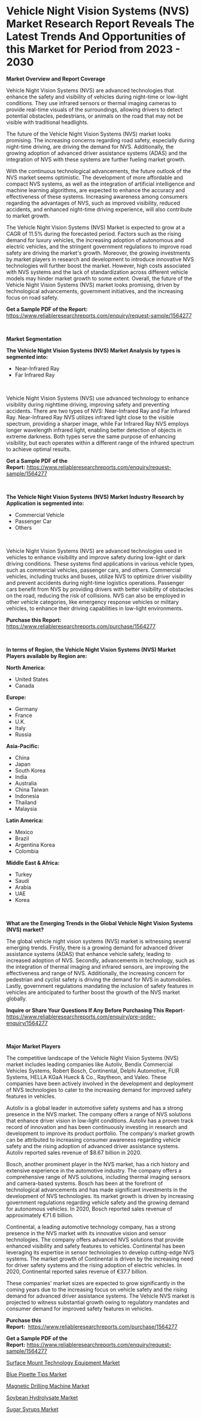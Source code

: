 <p><h1>Vehicle Night Vision Systems (NVS) Market Research Report Reveals The Latest Trends And Opportunities of this Market for Period from 2023 - 2030</h1></p><p><strong>Market Overview and Report Coverage</strong></p>
<p><p>Vehicle Night Vision Systems (NVS) are advanced technologies that enhance the safety and visibility of vehicles during night-time or low-light conditions. They use infrared sensors or thermal imaging cameras to provide real-time visuals of the surroundings, allowing drivers to detect potential obstacles, pedestrians, or animals on the road that may not be visible with traditional headlights.</p><p>The future of the Vehicle Night Vision Systems (NVS) market looks promising. The increasing concerns regarding road safety, especially during night-time driving, are driving the demand for NVS. Additionally, the growing adoption of advanced driver assistance systems (ADAS) and the integration of NVS with these systems are further fueling market growth.</p><p>With the continuous technological advancements, the future outlook of the NVS market seems optimistic. The development of more affordable and compact NVS systems, as well as the integration of artificial intelligence and machine learning algorithms, are expected to enhance the accuracy and effectiveness of these systems. Increasing awareness among consumers regarding the advantages of NVS, such as improved visibility, reduced accidents, and enhanced night-time driving experience, will also contribute to market growth.</p><p>The Vehicle Night Vision Systems (NVS) Market is expected to grow at a CAGR of 11.5% during the forecasted period. Factors such as the rising demand for luxury vehicles, the increasing adoption of autonomous and electric vehicles, and the stringent government regulations to improve road safety are driving the market's growth. Moreover, the growing investments by market players in research and development to introduce innovative NVS technologies will further boost the market. However, high costs associated with NVS systems and the lack of standardization across different vehicle models may hinder market growth to some extent. Overall, the future of the Vehicle Night Vision Systems (NVS) market looks promising, driven by technological advancements, government initiatives, and the increasing focus on road safety.</p></p>
<p><strong>Get a Sample PDF of the Report:</strong> <a href="https://www.reliableresearchreports.com/enquiry/request-sample/1564277">https://www.reliableresearchreports.com/enquiry/request-sample/1564277</a></p>
<p>&nbsp;</p>
<p><strong>Market Segmentation</strong></p>
<p><strong>The Vehicle Night Vision Systems (NVS) Market Analysis by types is segmented into:</strong></p>
<p><ul><li>Near-Infrared Ray</li><li>Far Infrared Ray</li></ul></p>
<p>&nbsp;</p>
<p><p>Vehicle Night Vision Systems (NVS) use advanced technology to enhance visibility during nighttime driving, improving safety and preventing accidents. There are two types of NVS: Near-Infrared Ray and Far Infrared Ray. Near-Infrared Ray NVS utilizes infrared light close to the visible spectrum, providing a sharper image, while Far Infrared Ray NVS employs longer wavelength infrared light, enabling better detection of objects in extreme darkness. Both types serve the same purpose of enhancing visibility, but each operates within a different range of the infrared spectrum to achieve optimal results.</p></p>
<p><strong>Get a Sample PDF of the Report:</strong>&nbsp;<a href="https://www.reliableresearchreports.com/enquiry/request-sample/1564277">https://www.reliableresearchreports.com/enquiry/request-sample/1564277</a></p>
<p>&nbsp;</p>
<p><strong>The Vehicle Night Vision Systems (NVS) Market Industry Research by Application is segmented into:</strong></p>
<p><ul><li>Commercial Vehicle</li><li>Passenger Car</li><li>Others</li></ul></p>
<p>&nbsp;</p>
<p><p>Vehicle Night Vision Systems (NVS) are advanced technologies used in vehicles to enhance visibility and improve safety during low-light or dark driving conditions. These systems find applications in various vehicle types, such as commercial vehicles, passenger cars, and others. Commercial vehicles, including trucks and buses, utilize NVS to optimize driver visibility and prevent accidents during night-time logistics operations. Passenger cars benefit from NVS by providing drivers with better visibility of obstacles on the road, reducing the risk of collisions. NVS can also be employed in other vehicle categories, like emergency response vehicles or military vehicles, to enhance their driving capabilities in low-light environments.</p></p>
<p><strong>Purchase this Report:</strong>&nbsp; <a href="https://www.reliableresearchreports.com/purchase/1564277">https://www.reliableresearchreports.com/purchase/1564277</a></p>
<p>&nbsp;</p>
<p><strong>In terms of Region, the Vehicle Night Vision Systems (NVS) Market Players available by Region are:</strong></p>
<p>
    <p> <strong> North America: </strong>
        <ul>
            <li>United States</li>
            <li>Canada</li>
        </ul>
        </p> 
    <p> <strong> Europe: </strong>
        <ul>
            <li>Germany</li>
            <li>France</li>
            <li>U.K.</li>
            <li>Italy</li>
            <li>Russia</li>
        </ul>
        </p> 
    <p> <strong> Asia-Pacific: </strong>
        <ul>
            <li>China</li>
            <li>Japan</li>
            <li>South Korea</li>
            <li>India</li>
            <li>Australia</li>
            <li>China Taiwan</li>
            <li>Indonesia</li>
            <li>Thailand</li>
            <li>Malaysia</li>
        </ul>
        </p> 
    <p> <strong> Latin America: </strong>
        <ul>
            <li>Mexico</li>
            <li>Brazil</li>
            <li>Argentina Korea</li>
            <li>Colombia</li>
        </ul>
        </p> 
    <p> <strong> Middle East & Africa: </strong>
        <ul>
            <li>Turkey</li>
            <li>Saudi</li>
            <li>Arabia</li>
            <li>UAE</li>
            <li>Korea</li>
        </ul>
    </p>
    </p>
<p>&nbsp;</p>
<p><strong>What are the Emerging Trends in the Global Vehicle Night Vision Systems (NVS) market?</strong></p>
<p><p>The global vehicle night vision systems (NVS) market is witnessing several emerging trends. Firstly, there is a growing demand for advanced driver assistance systems (ADAS) that enhance vehicle safety, leading to increased adoption of NVS. Secondly, advancements in technology, such as the integration of thermal imaging and infrared sensors, are improving the effectiveness and range of NVS. Additionally, the increasing concern for pedestrian and cyclist safety is driving the demand for NVS in automobiles. Lastly, government regulations mandating the inclusion of safety features in vehicles are anticipated to further boost the growth of the NVS market globally.</p></p>
<p><strong>Inquire or Share Your Questions If Any Before Purchasing This Report</strong>- <a href="https://www.reliableresearchreports.com/enquiry/pre-order-enquiry/1564277">https://www.reliableresearchreports.com/enquiry/pre-order-enquiry/1564277</a></p>
<p>&nbsp;</p>
<p><strong>Major Market Players</strong></p>
<p><p>The competitive landscape of the Vehicle Night Vision Systems (NVS) market includes leading companies like Autoliv, Bendix Commercial Vehicles Systems, Robert Bosch, Continental, Delphi Automotive, FLIR Systems, HELLA KGaA Hueck & Co., Raytheon, and Valeo. These companies have been actively involved in the development and deployment of NVS technologies to cater to the increasing demand for improved safety features in vehicles.</p><p>Autoliv is a global leader in automotive safety systems and has a strong presence in the NVS market. The company offers a range of NVS solutions that enhance driver vision in low-light conditions. Autoliv has a proven track record of innovation and has been continuously investing in research and development to improve its product portfolio. The company's market growth can be attributed to increasing consumer awareness regarding vehicle safety and the rising adoption of advanced driver assistance systems. Autoliv reported sales revenue of $8.67 billion in 2020.</p><p>Bosch, another prominent player in the NVS market, has a rich history and extensive experience in the automotive industry. The company offers a comprehensive range of NVS solutions, including thermal imaging sensors and camera-based systems. Bosch has been at the forefront of technological advancements and has made significant investments in the development of NVS technologies. Its market growth is driven by increasing government regulations regarding vehicle safety and the growing demand for autonomous vehicles. In 2020, Bosch reported sales revenue of approximately €71.6 billion.</p><p>Continental, a leading automotive technology company, has a strong presence in the NVS market with its innovative vision and sensor technologies. The company offers advanced NVS solutions that provide enhanced visibility and safety features to vehicles. Continental has been leveraging its expertise in sensor technologies to develop cutting-edge NVS systems. The market growth of Continental is driven by the increasing need for driver safety systems and the rising adoption of electric vehicles. In 2020, Continental reported sales revenue of €37.7 billion.</p><p>These companies' market sizes are expected to grow significantly in the coming years due to the increasing focus on vehicle safety and the rising demand for advanced driver assistance systems. The Vehicle NVS market is projected to witness substantial growth owing to regulatory mandates and consumer demand for improved safety features in vehicles.</p></p>
<p><strong>Purchase this Report:</strong>&nbsp;&nbsp;<a href="https://www.reliableresearchreports.com/purchase/1564277">https://www.reliableresearchreports.com/purchase/1564277</a></p>
<p></p>
<p><strong>Get a Sample PDF of the Report:</strong>&nbsp;<a href="https://www.reliableresearchreports.com/enquiry/request-sample/1564277">https://www.reliableresearchreports.com/enquiry/request-sample/1564277</a></p>
<p><p><a href="https://medium.com/@elzaziemann1943/surface-mount-technology-equipment-market-analysis-and-sze-forecasted-for-period-from-2023-to-2030-0fe4cfff34a2">Surface Mount Technology Equipment Market</a></p><p><a href="https://www.linkedin.com/pulse/blue-pipette-tips-market-research-report-unlocks-analysis-financial-tpefe/">Blue Pipette Tips Market</a></p><p><a href="https://www.linkedin.com/pulse/magnetic-drilling-machine-market-research-report-provides-heu6e/">Magnetic Drilling Machine Market</a></p><p><a href="https://www.linkedin.com/pulse/soybean-hydrolysate-market-insights-players-forecast-till-2030-2kyhe/">Soybean Hydrolysate Market</a></p><p><a href="https://medium.com/@daishawolff/sugar-syrups-market-size-and-market-trends-complete-industry-overview-2023-to-2030-01f45c50bdeb">Sugar Syrups Market</a></p></p>